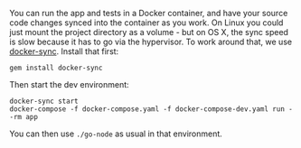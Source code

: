 You can run the app and tests in a Docker container, and have your source
code changes synced into the container as you work. On Linux you could just
mount the project directory as a volume - but on OS X, the sync speed is slow
because it has to go via the hypervisor. To work around that, we use
[docker-sync]. Install that first:

```
gem install docker-sync
```

Then start the dev environment:

```
docker-sync start
docker-compose -f docker-compose.yaml -f docker-compose-dev.yaml run --rm app
```

You can then use `./go-node` as usual in that environment.

[docker-sync]: https://github.com/EugenMayer/docker-sync
